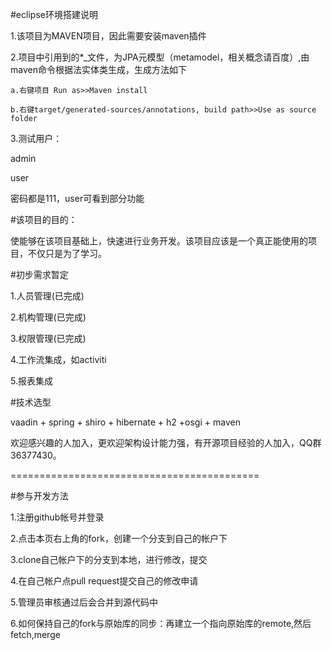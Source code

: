 #eclipse环境搭建说明

1.该项目为MAVEN项目，因此需要安装maven插件

2.项目中引用到的*_文件，为JPA元模型（metamodel，相关概念请百度）,由maven命令根据法实体类生成，生成方法如下

    a.右键项目 Run as>>Maven install
      
    b.右键target/generated-sources/annotations, build path>>Use as source folder

3.测试用户：

admin  

user

密码都是111，user可看到部分功能


#该项目的目的：

使能够在该项目基础上，快速进行业务开发。该项目应该是一个真正能使用的项目，不仅只是为了学习。


#初步需求暂定

1.人员管理<red>(已完成)</red>

2.机构管理<red>(已完成)</red>

3.权限管理<red>(已完成)</red>

4.工作流集成，如activiti

5.报表集成

#技术选型

vaadin + spring + shiro + hibernate + h2 +osgi + maven

欢迎感兴趣的人加入，更欢迎架构设计能力强，有开源项目经验的人加入，QQ群36377430。

===========================================

#参与开发方法

1.注册github帐号并登录

2.点击本页右上角的fork，创建一个分支到自己的帐户下

3.clone自己帐户下的分支到本地，进行修改，提交

4.在自己帐户点pull request提交自己的修改申请

5.管理员审核通过后会合并到源代码中

6.如何保持自己的fork与原始库的同步：再建立一个指向原始库的remote,然后fetch,merge


